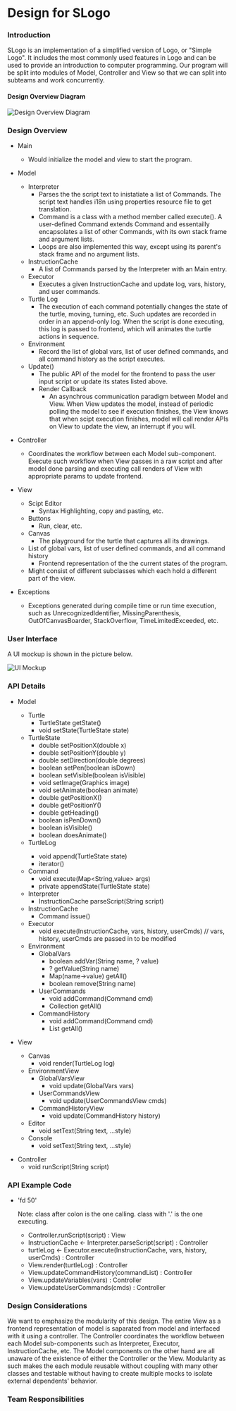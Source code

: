 # Design for SLogo


### Introduction
SLogo is an implementation of a simplified version of Logo, or "Simple Logo". It includes the most commonly used features in Logo and can be used to provide an introduction to computer programming.  Our program will be split into modules of Model, Controller and View so that we can split into subteams and work concurrently.


#### Design Overview Diagram

![Design Overview Diagram](design_overview.png "Design Overview Diagram")


### Design Overview

+ Main
    * Would initialize the model and view to start the program.

+ Model
	* Interpreter
    	* Parses the the script text to inistatiate a list of Commands. The script text handles i18n using properties resource file to get translation.
    	* Command is a class with a method member called execute(). A user-defined Command extends Command and essentailly encapsolates a list of other Commands, with its own stack frame and argument lists.
    	* Loops are also implemented this way, except using its parent's stack frame and no argument lists.
    * InstructionCache
    	* A list of Commands parsed by the Interpreter with an Main entry.
    * Executor
    	* Executes a given InstructionCache and update log, vars, history, and user commands.
    * Turtle Log
    	* The execution of each command potentially changes the state of the turtle, moving, turning, etc. Such updates are recorded in order in an append-only log. When the script is done executing, this log is passed to frontend, which will animates the turtle actions in sequence. 
    * Environment
    	* Record the list of global vars, list of user defined commands, and all command history as the script executes.
    * Update()
    	* The public API of the model for the frontend to pass the user input script or update its states listed above. 
    	* Render Callback
    		* An asynchrous communication paradigm between Model and View. When View updates the model, instead of periodic polling the model to see if execution finishes, the View knows that when scipt execution finishes, model will call render APIs on View to update the view, an interrupt if you will. 

+ Controller
	* Coordinates the workflow between each Model sub-component. Execute such workflow when View passes in a raw script and after model done parsing and executing call renders of View with appropriate params to update frontend. 

+ View
    * Scipt Editor
    	* Syntax Highlighting, copy and pasting, etc. 
    * Buttons
    	* Run, clear, etc.
    * Canvas
    	* The playground for the turtle that captures all its drawings. 
    * List of global vars, list of user defined commands, and all command history
    	* Frontend representation of the the current states of the program. 
	* Might consist of different subclasses which each hold a different part of the view.
    
+ Exceptions
	* Exceptions generated during compile time or run time execution, such as UnrecognizedIdentifier, MissingParenthesis, OutOfCanvasBoarder, StackOverflow, TimeLimitedExceeded, etc. 

### User Interface
A UI mockup is shown in the picture below.

![UI Mockup](mockup.png "UI Mockup")


### API Details

+ Model
    * Turtle
        * TurtleState getState()
        * void setState(TurtleState state)
    * TurtleState
        * double setPositionX(double x)
        * double setPositionY(double y)
        * double setDirection(double degrees)
        * boolean setPen(boolean isDown)
        * boolean setVisible(boolean isVisible)
        * void setImage(Graphics image)
        * void setAnimate(boolean animate)
        * double getPositionX()
        * double getPositionY()
        * double getHeading()
        * boolean isPenDown()
        * boolean isVisible()
        * boolean doesAnimate()
    * TurtleLog<TurtleState>
        * void append(TurtleState state)
        * iterator<TurtleState>()
    * Command
        * void execute(Map<String,value> args)
        * private appendState(TurtleState state)
    * Interpreter
        * InstructionCache parseScript(String script)
    * InstructionCache
    	* Command issue()
    * Executor
    	* void execute(InstructionCache, vars, history, userCmds)
    	  // vars, history, userCmds are passed in to be modified
    * Environment
        * GlobalVars
            * boolean addVar(String name, ? value)
            * ? getValue(String name)
            * Map(name->value) getAll()
            * boolean remove(String name)
        * UserCommands
            * void addCommand(Command cmd)
            * Collection<Command> getAll()
        * CommandHistory
            * void addCommand(Command cmd)
            * List<Command> getAll()

+ View
    * Canvas
        * void render(TurtleLog log)
    * EnvironmentView
        * GlobalVarsView
            * void update(GlobalVars vars)
        * UserCommandsView
            * void update(UserCommandsView cmds)
        * CommandHistoryView
            * void update(CommandHistory history)
    * Editor
        * void setText(String text, ...style)
    * Console
        * void setText(String text, ...style)

* Controller
    * void runScript(String script)

### API Example Code

+ 'fd 50'

    Note: class after colon is the one calling. class with '.' is the one executing.
    * Controller.runScript(script) : View
    * InstructionCache <- Interpreter.parseScript(script) : Controller
    * turtleLog <- Executor.execute(InstructionCache, vars, history, userCmds) : Controller
    * View.render(turtleLog) : Controller
    * View.updateCommandHistory(commandList) : Controller
    * View.updateVariables(vars) : Controller
    * View.updateUserCommands(cmds) : Controller

### Design Considerations 

We want to emphasize the modularity of this design. The entire View as a frontend representation of model is saparated from model and interfaced with it using a controller. The Controller coordinates the workflow between each Model sub-components such as Interpreter, Executor, InstructionCache, etc. The Model components on the other hand are all unaware of the existence of either the Controller or the View. Modularity as such makes the each module reusable without coupling with many other classes and testable without having to create multiple mocks to isolate external dependents' behavior. 

### Team Responsibilities


